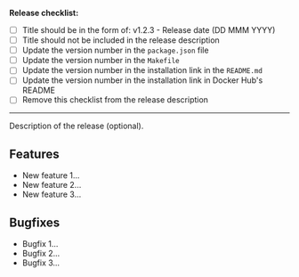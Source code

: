 **Release checklist:**
- [ ] Title should be in the form of: v1.2.3 - Release date (DD MMM YYYY)
- [ ] Title should not be included in the release description
- [ ] Update the version number in the `package.json` file
- [ ] Update the version number in the `Makefile`
- [ ] Update the version number in the installation link in the `README.md`
- [ ] Update the version number in the installation link in Docker Hub's README
- [ ] Remove this checklist from the release description
---
Description of the release (optional).

## Features
- New feature 1...
- New feature 2...
- New feature 3...

## Bugfixes
- Bugfix 1...
- Bugfix 2...
- Bugfix 3...

